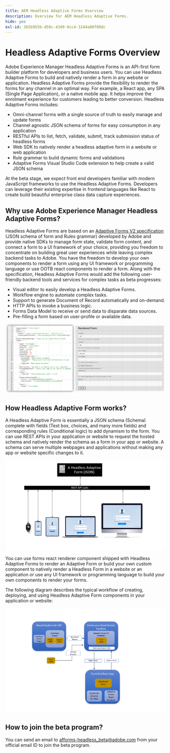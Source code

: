 ```yaml
---
title: AEM Headless Adaptive Forms Overview
description: Overview for AEM Headless Adaptive Forms.
hide: yes
exl-id: 3b5b955b-d59c-43d9-9cc4-3244a08f80dc
---
```

# Headless Adaptive Forms Overview

Adobe Experience Manager Headless Adaptive Forms is an API-first form builder platform for developers and business users. You can use Headless Adaptive Forms to build and natively render a form in any website or application. <!-- You can also use Headless Adaptive Forms to build custom data capture experiences for voice based or non-visual interactions. --> Headless Adaptive Forms provide the flexibility to render the forms for any channel in an optimal way. For example, a React app, any  SPA (Single Page Application), or a native mobile app. It helps improve the enrolment experience for customers leading to better conversion. Headless Adaptive Forms includes:

* Omni-channel forms with a single source of truth to easily manage and update forms
* Channel agnostic JSON schema of forms for easy consumption in any application
* RESTful APIs to list, fetch, validate, submit, track submission status of headless forms
* Web SDK to natively render a headless adaptive form in a website or web application
* Rule grammar to build dynamic forms and validations
* Adaptive Forms Visual Studio Code extension to help create a valid JSON schema

<!-- ![Build and natively render a form in any website, an application, or non-visual inteactions](/help/assets/headless-forms-for-any-device.jpg) -->

At the beta stage, we expect front end developers familiar with modern JavaScript frameworks to use the Headless Adaptive Forms. Developers can leverage their existing expertise in frontend languages like React to create build beautiful enterprise class data capture experiences.

## Why use Adobe Experience Manager Headless Adaptive Forms?

Headless Adaptive Forms are based on an [Adaptive Forms V2 specification](/help/assets/Headless-Adaptive-Form-Specification.pdf) (JSON schema of form and Rules grammar) developed by Adobe and provide native SDKs to manage form state, validate form content, and connect a form to a UI framework of your choice, providing you freedom to concentrate on building great user experiences while leaving complex backend tasks to Adobe. You have the freedom to develop your own components to render a form using any UI framework or programming language or use OOTB react components to render a form. Along with the specification, Headless Adaptive Forms would add the following user-friendly backend tools and services for complex tasks as beta progresses:

* Visual editor to easily develop a Headless Adaptive Forms.
* Workflow engine to automate complex tasks.
* Support to generate Document of Record automatically and on-demand.
* HTTP APIs to invoke a business logic.
* Forms Data Model to receive or send data to disparate data sources.
* Pre-filling a form based on user-profile or available data.

![JSON Form Model And Rendition](/help/assets/rendered-headless-form.png)

## How Headless Adaptive Form works?

A Headless Adaptive Form is essentially a JSON schema (Schema) complete with fields (Text box, choices, and many more fields) and corresponding rules (Conditional logic) to add dynamism to the form. You can use REST APIs in your application or website to request the hosted schema and natively render the schema as a form in your app or website. A schema can serve multiple webpages and applications without making any app or website specific changes to it.

![How Headless Adaptive Form works](/help/assets/how-headless-adaprive-forms-work.png)

You can use forms react renderer component shipped with Headless Adaptive Forms to render an Adaptive Form or build your own custom component to natively render a Headless Form in a website or an application or use any UI framework or programming language to build your own components to render your forms.

The following diagram describes the typical workflow of creating, deploying, and using Headless Adaptive Form components in your application or website:

![How Headless Adaptive Form works](/help/assets/artifacts.png)

## How to join the beta program?

You can send an email to afforms-headless_beta@adobe.com from your official email ID to join the beta program.
